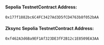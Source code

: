 #### Sepolia TestnetContract Address:

```
0x177f1882bc6C4FC3427Ad3D5fCD4763b8f052bAA
```

#### Zksync Sepolia TestnetContract Address:

```
0xf462A3d6Ba9EF1Af323DE3fF2B12c1E8509EA3AA
```
